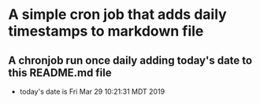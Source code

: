 A simple cron job that adds daily timestamps to markdown file
============================================================
## A chronjob run once daily adding today's date to this README.md file
* today's date is Fri Mar 29 10:21:31 MDT 2019
